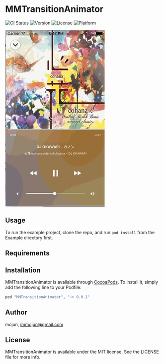 # MMTransitionAnimator

[![CI Status](http://img.shields.io/travis/mojun/MMTransitionAnimator.svg?style=flat)](https://travis-ci.org/mojun/MMTransitionAnimator)
[![Version](https://img.shields.io/cocoapods/v/MMTransitionAnimator.svg?style=flat)](http://cocoapods.org/pods/MMTransitionAnimator)
[![License](https://img.shields.io/cocoapods/l/MMTransitionAnimator.svg?style=flat)](http://cocoapods.org/pods/MMTransitionAnimator)
[![Platform](https://img.shields.io/cocoapods/p/MMTransitionAnimator.svg?style=flat)](http://cocoapods.org/pods/MMTransitionAnimator)

![MMTransitionAnimator](gifs/interact.gif "MMTransitionAnimator")

## Usage

To run the example project, clone the repo, and run `pod install` from the Example directory first.

## Requirements

## Installation

MMTransitionAnimator is available through [CocoaPods](http://cocoapods.org). To install
it, simply add the following line to your Podfile:

```ruby
pod "MMTransitionAnimator", "~> 0.0.1"
```

## Author

mojun, immojun@gmail.com

## License

MMTransitionAnimator is available under the MIT license. See the LICENSE file for more info.
